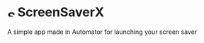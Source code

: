 # <img width="16" alt="ScreenSaverX Icon" src="https://user-images.githubusercontent.com/74020202/208255523-c2bd643f-a647-4ca5-9423-2bf6b12c4f1b.png"> ScreenSaverX
A simple app made in Automator for launching your screen saver
